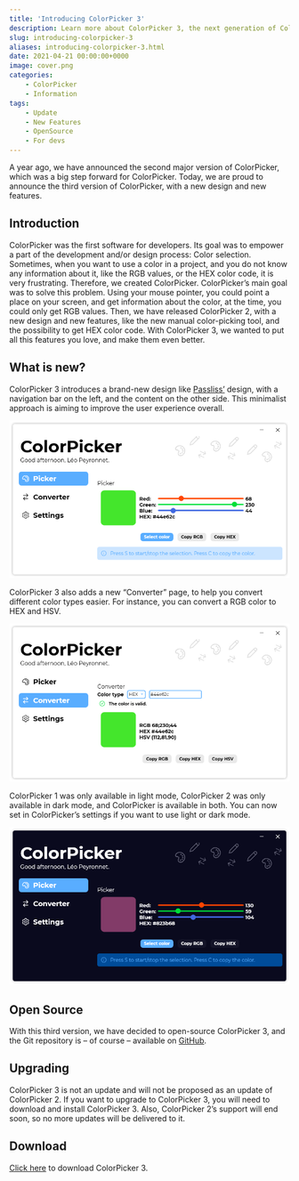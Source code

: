 ```yaml
---
title: 'Introducing ColorPicker 3'
description: Learn more about ColorPicker 3, the next generation of ColorPicker.
slug: introducing-colorpicker-3
aliases: introducing-colorpicker-3.html
date: 2021-04-21 00:00:00+0000
image: cover.png
categories:
    - ColorPicker
    - Information
tags:
    - Update
    - New Features
    - OpenSource
    - For devs
---
```

A year ago, we have announced the second major version of ColorPicker, which was a big step forward for ColorPicker. Today, we are proud to announce the third version of ColorPicker, with a new design and new features.

## Introduction

ColorPicker was the first software for developers. Its goal was to empower a part of the development and/or design process: Color selection. Sometimes, when you want to use a color in a project, and you do not know any information about it, like the RGB values, or the HEX color code, it is very frustrating. Therefore, we created ColorPicker. ColorPicker’s main goal was to solve this problem. Using your mouse pointer, you could point a place on your screen, and get information about the color, at the time, you could only get RGB values. Then, we have released ColorPicker 2, with a new design and new features, like the new manual color-picking tool, and the possibility to get HEX color code. With ColorPicker 3, we wanted to put all this features you love, and make them even better.

## What is new?

ColorPicker 3 introduces a brand-new design like [Passliss’](https://blog.leocorporation.dev/2021/02/introducing-passliss.html) design, with a navigation bar on the left, and the content on the other side. This minimalist approach is aiming to improve the user experience overall.

![The "Picker" page of ColorPicker](cover.png)

ColorPicker 3 also adds a new “Converter” page, to help you convert different color types easier. For instance, you can convert a RGB color to HEX and HSV.

![The "Converter" page of ColorPicker](2.png)

ColorPicker 1 was only available in light mode, ColorPicker 2 was only available in dark mode, and ColorPicker is available in both. You can now set in ColorPicker’s settings if you want to use light or dark mode.

![The dark mode of ColorPicker](3.png)

## Open Source

With this third version, we have decided to open-source ColorPicker 3, and the Git repository is – of course – available on [GitHub](https://github.com/Leo-Corporation/ColorPicker).

## Upgrading

ColorPicker 3 is not an update and will not be proposed as an update of ColorPicker 2. If you want to upgrade to ColorPicker 3, you will need to download and install ColorPicker 3. Also, ColorPicker 2’s support will end soon, so no more updates will be delivered to it.

## Download

[Click here](https://tinyurl.com/DownloadColorPicker) to download ColorPicker 3.